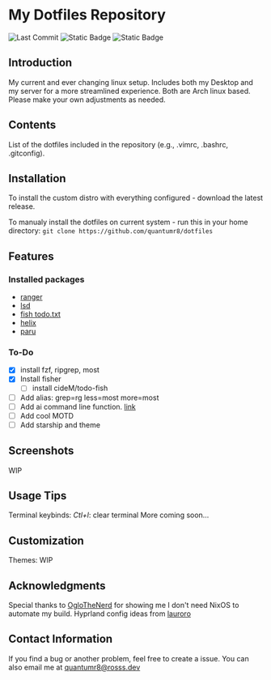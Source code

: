 # My Dotfiles Repository
![Last Commit](https://img.shields.io/github/last-commit/quantumr8/dotfiles/main?style=for-the-badge&logo=github) ![Static Badge](https://img.shields.io/badge/Distro-Arch_linux-blue?style=for-the-badge&logo=archlinux&link=https%3A%2F%2Farchlinux.org) ![Static Badge](https://img.shields.io/badge/Total_Packages-10-red?style=for-the-badge&logo=archlinux&link=%23features)

## Introduction

My current and ever changing linux setup. Includes both my Desktop and my server for a more streamlined experience. Both are Arch linux based. Please make your own adjustments as needed.

## Contents

List of the dotfiles included in the repository (e.g., .vimrc, .bashrc, .gitconfig).

## Installation

To install the custom distro with everything configured - download the latest release.

To manualy install the dotfiles on current system - run this in your home directory:
`git clone https://github.com/quantumr8/dotfiles`

## Features

### Installed packages
 - [ranger](https://github.com/ranger/ranger)
 - [lsd](https://github.com/lsd-rs/lsd)
 - [fish todo.txt](https://github.com/cideM/todo-fish)
 - [helix](https://helix-editor.com/)
 - [paru](https://github.com/Morganamilo/paru)
### To-Do
 - [X] install fzf, ripgrep, most
 - [X] Install fisher
    - [ ] install cideM/todo-fish
 - [ ] Add alias: grep=rg less=most more=most
 - [ ] Add ai command line function. [link](https://gist.github.com/Heath123/d3bc8fbd41a7d29a5c9edf2186a095d0)
 - [ ] Add cool MOTD
 - [ ] Add starship and theme
  
## Screenshots

WIP

## Usage Tips

Terminal keybinds:
*Ctl+l*: clear terminal
More coming soon…

## Customization

Themes:
WIP

## Acknowledgments

Special thanks to [OgloTheNerd](https://www.youtube.com/@oglothenerd) for showing me I don't need NixOS to automate my build.
Hyprland config ideas from [lauroro](https://github.com/lauroro/hyprland-dotfiles)

## Contact Information

If you find a bug or another problem, feel free to create a issue. You can also email me at [quantumr8@rosss.dev](mailto:quantumr8@rosss.dev)